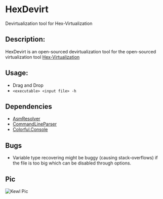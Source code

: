 # HexDevirt
Devirtualization tool for Hex-Virtualization

Description:
------------
HexDevirt is an open-sourced devirtualization tool for the open-sourced virtualization tool [Hex-Virtualization](https://github.com/hexck/Hex-Virtualization/)

Usage:
------
- Drag and Drop
- ```<executable> <input file> -h```

Dependencies
------------
- [AsmResolver](https://github.com/Washi1337/AsmResolver)
- [CommandLineParser](https://github.com/commandlineparser/commandline)
- [Colorful.Console](https://github.com/tomakita/Colorful.Console)

Bugs
----
- Variable type recovering might be buggy (causing stack-overflows) if the file is too big which can be disabled through options.

Pic
---
<img src="https://i.imgur.com/QdKfWyz.png" alt="Kewl Pic"/>
